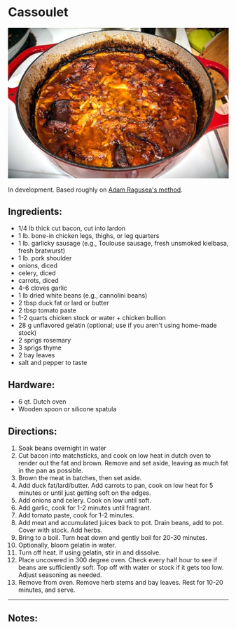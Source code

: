 # Cassoulet

![Cassoulet](../images/cassoulet.jpg)

In development. Based roughly on [Adam Ragusea's method](https://www.youtube.com/watch?v=g_Huy-0Xeek).

## Ingredients:

* 1/4 lb thick cut bacon, cut into lardon
* 1 lb. bone-in chicken legs, thighs, or leg quarters
* 1 lb. garlicky sausage (e.g., Toulouse sausage, fresh unsmoked kielbasa, fresh bratwurst)
* 1 lb. pork shoulder
* onions, diced
* celery, diced
* carrots, diced
* 4-6 cloves garlic
* 1 lb dried white beans (e.g., cannolini beans)
* 2 tbsp duck fat or lard or butter
* 2 tbsp tomato paste
* 1-2 quarts chicken stock or water + chicken bullion
* 28 g  unflavored gelatin (optional; use if you aren't using home-made stock)
* 2 sprigs rosemary
* 3 sprigs thyme
* 2 bay leaves
* salt and pepper to taste

## Hardware:

- 6 qt. Dutch oven
- Wooden spoon or silicone spatula

## Directions:

1. Soak beans overnight in water
2. Cut bacon into matchsticks, and cook on low heat in dutch oven to render out the fat and brown. Remove and set aside, leaving as much fat in the pan as possible.
3. Brown the meat in batches, then set aside.
4. Add duck fat/lard/butter. Add carrots to pan, cook on low heat for 5 minutes or until just getting soft on the edges.
5. Add onions and celery. Cook on low until soft.
6. Add garlic, cook for 1-2 minutes until fragrant.
7. Add tomato paste, cook for 1-2 minutes.
8. Add meat and accumulated juices back to pot. Drain beans, add to pot. Cover with stock. Add herbs.
9. Bring to a boil. Turn heat down and gently boil for 20-30 minutes.
10. Optionally, bloom gelatin in water.
11. Turn off heat. If using gelatin, stir in and dissolve.
12. Place uncovered in 300 degree oven. Check every half hour to see if beans are sufficiently soft. Top off with water or stock if it gets too low. Adjust seasoning as needed.
13. Remove from oven. Remove herb stems and bay leaves. Rest for 10-20 minutes, and serve.

---

## Notes:

